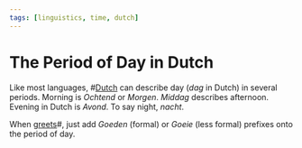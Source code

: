 ```yaml
---
tags: [linguistics, time, dutch]
---
```


# The Period of Day in Dutch

Like most languages, #[Dutch](202205102217.md) can describe day (*dag* in Dutch) in
several periods. Morning is *Ochtend* or *Morgen*. *Middag* describes afternoon.
Evening in Dutch is *Avond*. To say night, *nacht*.

When [greets](202205102219.md)#, just add *Goeden* (formal) or *Goeie* (less
formal) prefixes onto the period of day.
